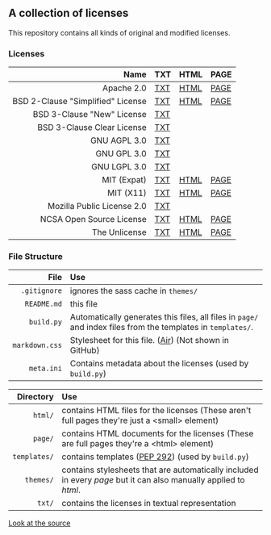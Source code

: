 <link rel="stylesheet" href="markdown.css">

## A collection of licenses

This repository contains all kinds of original and modified licenses.

### Licenses

| Name | TXT | HTML | PAGE |
|-----:|:----|:-----|:-----|
| Apache 2.0 | [TXT](/txt/apache_v2.txt) | [HTML](/html/apache_v2.html) | [PAGE](/page/apache_v2.html) |
| BSD 2-Clause "Simplified" License | [TXT](/txt/bsd_2_simplified.txt) | [HTML](/html/bsd_2_simplified.html) | [PAGE](/page/bsd_2_simplified.html) |
| BSD 3-Clause "New" License | [TXT](/txt/bsd_3_new.txt) |  |  |
| BSD 3-Clause Clear License | [TXT](/txt/bsd_3_clear.txt) |  |  |
| GNU AGPL 3.0 | [TXT](/txt/gnu_agpl_v3.txt) |  |  |
| GNU GPL 3.0 | [TXT](/txt/gnu_gpl_v3.txt) |  |  |
| GNU LGPL 3.0 | [TXT](/txt/gnu_lgpl_v3.txt) |  |  |
| MIT (Expat) | [TXT](/txt/expat.txt) | [HTML](/html/expat.html) | [PAGE](/page/expat.html) |
| MIT (X11) | [TXT](/txt/x11.txt) | [HTML](/html/x11.html) | [PAGE](/page/x11.html) |
| Mozilla Public License 2.0 | [TXT](/txt/mozilla_pl_v2.txt) |  |  |
| NCSA Open Source License | [TXT](/txt/ncsa.txt) | [HTML](/html/ncsa.html) | [PAGE](/page/ncsa.html) |
| The Unlicense | [TXT](/txt/unlicense.txt) | [HTML](/html/unlicense.html) | [PAGE](/page/unlicense.html) |

### File Structure

| File | Use |
|-----:|:----|
| `.gitignore` | ignores the sass cache in `themes/` |
| `README.md` | this file |
| `build.py` | Automatically generates this files, all files in `page/` and index files from the templates in `templates/`. |  
| `markdown.css` | Stylesheet for this file. ([Air](http://markdowncss.github.io/air/)) (Not shown in GitHub) | 
| `meta.ini` | Contains metadata about the licenses (used by `build.py`) |

| Directory | Use |
|----------:|:----|
| `html/` | contains HTML files for the licenses (These aren't full pages they're just a \<small> element) |
| `page/` | contains HTML documents for the licenses (These are full pages they're a \<html> element) |
| `templates/` | contains templates ([PEP 292](https://www.python.org/dev/peps/pep-0292/)) (used by `build.py`) |
| `themes/` | contains stylesheets that are automatically included in every *page* but it can also manually applied to *html*. |
| `txt/` | contains the licenses in textual representation |

<a href="https://github.com/Ma124/Licenses">Look at the source</a>
